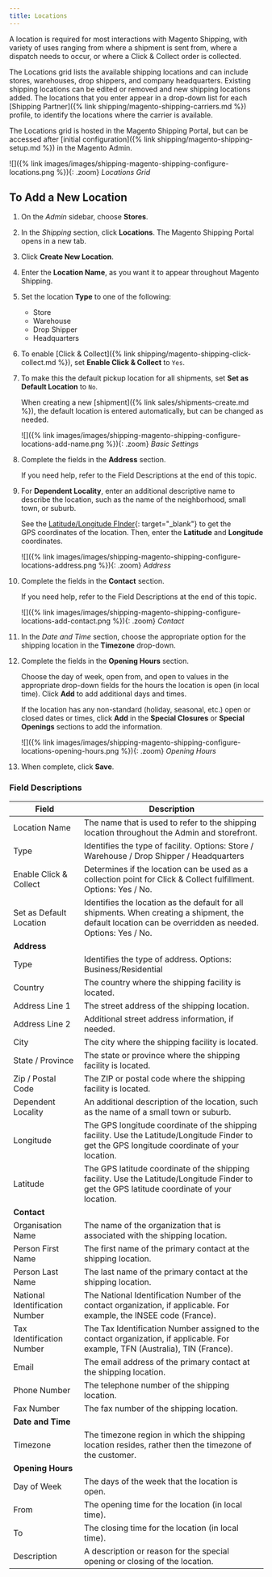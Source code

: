 ```yaml
---
title: Locations
---
```


A location is required for most interactions with Magento Shipping, with variety of uses ranging from where a shipment is sent from, where a dispatch needs to occur, or where a Click & Collect order is collected.

The Locations grid lists the available shipping locations and can include stores, warehouses, drop shippers, and company headquarters. Existing shipping locations can be edited or removed and new shipping locations added. The locations that you enter appear in a drop-down list for each [Shipping Partner]({% link shipping/magento-shipping-carriers.md %}) profile, to identify the locations where the carrier is available.

The Locations grid is hosted in the Magento Shipping Portal, but can be accessed after [initial configuration]({% link shipping/magento-shipping-setup.md %}) in the Magento Admin.

![]({% link images/images/shipping-magento-shipping-configure-locations.png %}){: .zoom}
_Locations Grid_

## To Add a New Location

1.  On the _Admin_ sidebar, choose **Stores**.

1.  In the _Shipping_ section, click **Locations**. The Magento Shipping Portal opens in a new tab.

1.  Click **Create New Location**.

1.  Enter the **Location Name**, as you want it to appear throughout Magento Shipping.

1.  Set the location **Type** to one of the following:

    - Store
    - Warehouse
    - Drop Shipper
    - Headquarters

1.  To enable [Click & Collect]({% link shipping/magento-shipping-click-collect.md %}), set **Enable Click & Collect** to `Yes`.

1.  To make this the default pickup location for all shipments, set **Set as Default Location** to `No`.

    When creating a new [shipment]({% link sales/shipments-create.md %}), the default location is entered automatically, but can be changed as needed.

    ![]({% link images/images/shipping-magento-shipping-configure-locations-add-name.png %}){: .zoom}
    _Basic Settings_

1.  Complete the fields in the **Address** section.

    If you need help, refer to the Field Descriptions at the end of this topic.

1.  For **Dependent Locality**, enter an additional descriptive name to describe the location, such as the name of the neighborhood, small town, or suburb.

    See the [Latitude/Longitude FInder][1]{: target="_blank"} to get the GPS coordinates of the location. Then, enter the **Latitude** and **Longitude** coordinates.

    ![]({% link images/images/shipping-magento-shipping-configure-locations-address.png %}){: .zoom}
    _Address_

1.  Complete the fields in the **Contact** section.

    If you need help, refer to the Field Descriptions at the end of this topic.

    ![]({% link images/images/shipping-magento-shipping-configure-locations-add-contact.png %}){: .zoom}
    _Contact_

1.  In the _Date and Time_ section, choose the appropriate option for the shipping location in the **Timezone** drop-down.

1.  Complete the fields in the **Opening Hours** section.

    Choose the day of week, open from, and open to values in the appropriate drop-down fields for the hours the location is open (in local time). Click **Add** to add additional days and times.

    If the location has any non-standard (holiday, seasonal, etc.) open or closed dates or times, click **Add** in the **Special Closures** or **Special Openings** sections to add the information.

    ![]({% link images/images/shipping-magento-shipping-configure-locations-opening-hours.png %}){: .zoom}
     _Opening Hours_

1.  When complete, click **Save**.

### Field Descriptions

|Field|Description|
|--- |--- |
|Location Name|The name that is used to refer to the shipping location throughout the Admin and storefront.|
|Type|Identifies the type of facility. Options: Store / Warehouse / Drop Shipper / Headquarters|
|Enable Click & Collect|Determines if the location can be used as a collection point for Click & Collect fulfillment. Options: Yes / No.|
|Set as Default Location|Identifies the location as the default for all shipments. When creating a shipment, the default location can be overridden as needed. Options: Yes / No.|
|**Address**||
|Type|Identifies the type of address. Options: Business/Residential|
|Country|The country where the shipping facility is located.|
|Address Line 1|The street address of the shipping location.|
|Address Line 2|Additional street address information, if needed.|
|City|The city where the shipping facility is located.|
|State / Province|The state or province where the shipping facility is located.|
|Zip / Postal Code|The ZIP or postal code where the shipping facility is located.|
|Dependent Locality|An additional description of the location, such as the name of a small town or suburb.|
|Longitude|The GPS longitude coordinate of the shipping facility. Use the Latitude/Longitude Finder to get the GPS longitude coordinate of your location.|
|Latitude|The GPS latitude coordinate of the shipping facility. Use the Latitude/Longitude Finder to get the GPS latitude coordinate of your location.|
|**Contact**||
|Organisation Name|The name of the organization that is associated with the shipping location.|
|Person First Name|The first name of the primary contact at the shipping location.|
|Person Last Name|The last name of the primary contact at the shipping location.|
|National Identification Number|The National Identification Number of the contact organization, if applicable. For example, the INSEE code (France).|
|Tax Identification Number|The Tax Identification Number assigned to the contact organization, if applicable. For example, TFN (Australia), TIN (France).|
|Email|The email address of the primary contact at the shipping location.|
|Phone Number|The telephone number of the shipping location.|
|Fax Number|The fax number of the shipping location.|
|**Date and Time**||
|Timezone|The timezone region in which the shipping location resides, rather then the timezone of the customer.|
|**Opening Hours**||
|Day of Week|The days of the week that the location is open.|
|From|The opening time for the location (in local time).|
|To|The closing time for the location (in local time).|
|Description|A description or reason for the special opening or closing of the location.|

[1]: https://mynasadata.larc.nasa.gov/latitudelongitude-finder/
